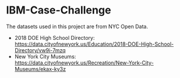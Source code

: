 # IBM-Case-Challenge

The datasets used in this project are from NYC Open Data.
 - 2018 DOE High School Directory: https://data.cityofnewyork.us/Education/2018-DOE-High-School-Directory/vw9i-7mzq
 - New York City Museums: https://data.cityofnewyork.us/Recreation/New-York-City-Museums/ekax-ky3z
